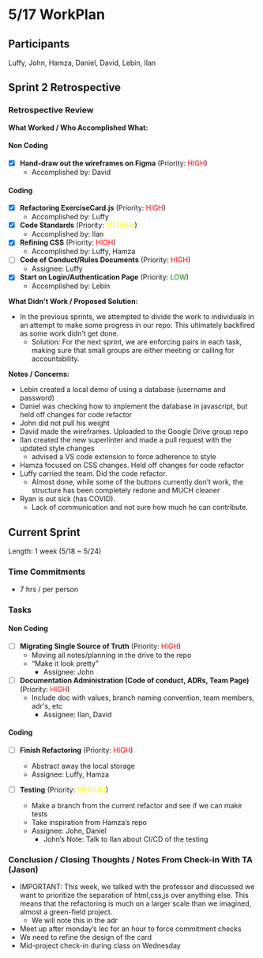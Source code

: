# 5/17 WorkPlan

## Participants

Luffy, John, Hamza, Daniel, David, Lebin, Ilan

## Sprint 2 Retrospective

### Retrospective Review

**What Worked / Who Accomplished What:**

#### Non Coding

- [x] **Hand-draw out the wireframes on Figma** (Priority: <span style="color:red">HIGH</span>)
  - Accomplished by: David

#### Coding

- [x] **Refactoring ExerciseCard.js** (Priority: <span style="color:red">HIGH</span>)
  - Accomplished by: Luffy
- [x] **Code Standards** (Priority: <span style="color:yellow">MEDIUM</span>)
  - Accomplished by: Ilan
- [x] **Refining CSS** (Priority: <span style="color:red">HIGH</span>)
  - Accomplished by: Luffy, Hamza
- [ ] **Code of Conduct/Rules Documents** (Priority: <span style="color:red">HIGH</span>)
  - Assignee: Luffy
- [x] **Start on Login/Authentication Page** (Priority: <span style="color:green">LOW</span>)
  - Accomplished by: Lebin

**What Didn't Work / Proposed Solution:**

- In the previous sprints, we attempted to divide the work to individuals in an attempt to make some progress in our repo. This ultimately backfired as some work didn’t get done.
  - Solution: For the next sprint, we are enforcing pairs in each task, making sure that small groups are either meeting or calling for accountability.

**Notes / Concerns:**

- Lebin created a local demo of using a database (username and password)
- Daniel was checking how to implement the database in javascript, but held off changes for code refactor
- John did not pull his weight
- David made the wireframes. Uploaded to the Google Drive group repo
- Ilan created the new superlinter and made a pull request with the updated style changes
  - advised a VS code extension to force adherence to style
- Hamza focused on CSS changes. Held off changes for code refactor
- Luffy carried the team. Did the code refactor.
  - Almost done, while some of the buttons currently don’t work, the structure has been completely redone and MUCH cleaner
- Ryan is out sick (has COVID).
  - Lack of communication and not sure how much he can contribute.

## Current Sprint

Length: 1 week (5/18 ~ 5/24)

### Time Commitments

- 7 hrs / per person

### Tasks

#### Non Coding

- [ ] **Migrating Single Source of Truth** (Priority: <span style="color:red">HIGH</span>)
  - Moving all notes/planning in the drive to the repo
  - “Make it look pretty”
    - Assignee: John
- [ ] **Documentation Administration (Code of conduct, ADRs, Team Page)** (Priority: <span style="color:red">HIGH</span>)
  - Include doc with values, branch naming convention, team members, adr's, etc
    - Assignee: Ilan, David

#### Coding

- [ ] **Finish Refactoring** (Priority: <span style="color:red">HIGH</span>)

  - Abstract away the local storage
  - Assignee: Luffy, Hamza

- [ ] **Testing** (Priority: <span style="color:yellow">MEDIUM</span>)
  - Make a branch from the current refactor and see if we can make tests
  - Take inspiration from Hamza’s repo
  - Assignee: John, Daniel
    - John’s Note: Talk to Ilan about CI/CD of the testing

### Conclusion / Closing Thoughts / Notes From Check-in With TA (Jason)

- IMPORTANT: This week, we talked with the professor and discussed we want to prioritize the separation of html,css,js over anything else. This means that the refactoring is much on a larger scale than we imagined, almost a green-field project.
  - We will note this in the adr
- Meet up after monday’s lec for an hour to force commitment checks
- We need to refine the design of the card
- Mid-project check-in during class on Wednesday
